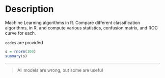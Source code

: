 # Description
Machine Learning algorithms in R.
Compare different classification algorithms, in R, and compute various statistics, confusion matrix, and ROC curve for each. 

`codes` are provided 

```R
s = rnorm(100)
summary(s)
```
---

> All models are wrong, but some are useful
